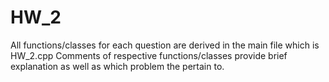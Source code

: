 # HW_2
All functions/classes for each question are derived in the main file which is HW_2.cpp
Comments of respective functions/classes provide brief explanation as well as 
which problem the pertain to.